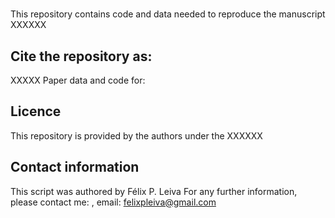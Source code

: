 # 
 
This repository contains code and data needed to reproduce the manuscript XXXXXX

## Cite the repository as: 
XXXXX Paper data and code for:

## Licence
This repository is provided by the authors under the XXXXXX

## Contact information
This script was authored by Félix P. Leiva
For any further information, please contact me: , email: felixpleiva@gmail.com
